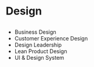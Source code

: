 # Design

##

- Business Design
- Customer Experience Design
- Design Leadership
- Lean Product Design
- UI & Design System
